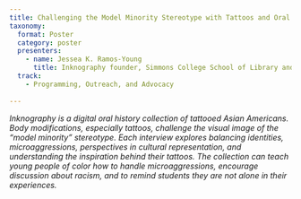 ```yaml
---
title: Challenging the Model Minority Stereotype with Tattoos and Oral Histories
taxonomy:
  format: Poster
  category: poster
  presenters:
    - name: Jessea K. Ramos-Young
	  title: Inknography founder, Simmons College School of Library and Information Science
  track:
    - Programming, Outreach, and Advocacy
	
---
```

_Inknography is a digital oral history collection of tattooed Asian Americans. Body modifications, especially tattoos, challenge the visual image of the “model minority” stereotype. Each interview explores balancing identities, microaggressions, perspectives in cultural representation, and understanding the inspiration behind their tattoos. The collection can teach young people of color how to handle microaggressions, encourage discussion about racism, and to remind students they are not alone in their experiences._